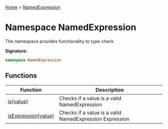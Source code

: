 [Home](../index.md) &gt; [NamedExpression](./namedexpression.md)

# Namespace NamedExpression

The namespace provides functionality to type check

<b>Signature:</b>

```typescript
namespace NamedExpression 
```

## Functions

|  Function | Description |
|  --- | --- |
|  [is(value)](./namedexpression/variables/is_1.md) | Checks if a value is a valid NamedExpression |
|  [isExpression(value)](./namedexpression/variables/isexpression_1.md) | Checks if a value is a valid NamedExpression Expression |

